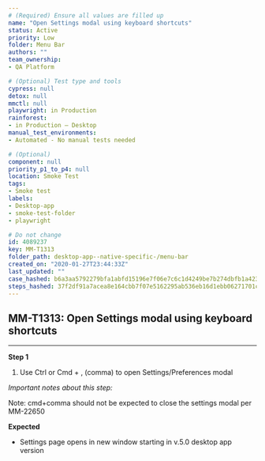 ```yaml
---
# (Required) Ensure all values are filled up
name: "Open Settings modal using keyboard shortcuts"
status: Active
priority: Low
folder: Menu Bar
authors: ""
team_ownership: 
- QA Platform

# (Optional) Test type and tools
cypress: null
detox: null
mmctl: null
playwright: in Production
rainforest: 
- in Production — Desktop
manual_test_environments: 
- Automated - No manual tests needed

# (Optional)
component: null
priority_p1_to_p4: null
location: Smoke Test
tags: 
- Smoke test
labels: 
- Desktop-app
- smoke-test-folder
- playwright

# Do not change
id: 4089237
key: MM-T1313
folder_path: desktop-app--native-specific-/menu-bar
created_on: "2020-01-27T23:44:33Z"
last_updated: ""
case_hashed: b6a3aa5792279bfa1abfd15196e7f06e7c6c1d4249be7b274dbfb1a423fa8ff262fe82bc0d1fc52b98371c499dafc87d
steps_hashed: 37f2df91a7acea8e164cbb7f07e5162295ab536eb16d1ebb06271701c4355d627e8f244031da92e0672109913774262d
---
```


## MM-T1313: Open Settings modal using keyboard shortcuts

---

**Step 1**

1. Use Ctrl or Cmd + , (comma) to open Settings/Preferences modal

_Important notes about this step:_

Note: cmd+comma should not be expected to close the settings modal per MM-22650

**Expected**

- Settings page opens in new window starting in v.5.0 desktop app version
